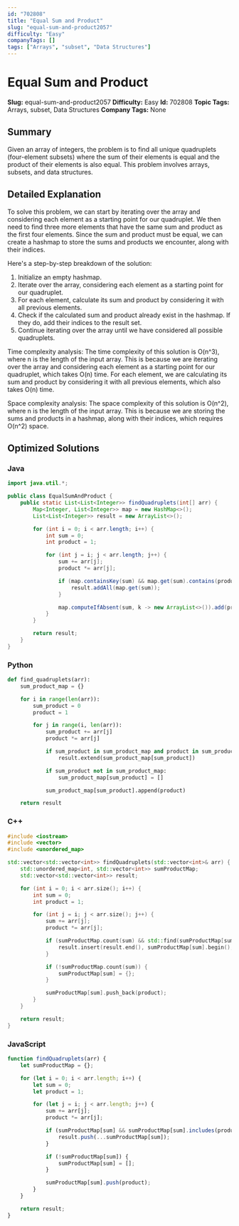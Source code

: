 ```yaml
---
id: "702808"
title: "Equal Sum and Product"
slug: "equal-sum-and-product2057"
difficulty: "Easy"
companyTags: []
tags: ["Arrays", "subset", "Data Structures"]
---
```


**Equal Sum and Product**
===============

**Slug:** equal-sum-and-product2057
**Difficulty:** Easy
**Id:** 702808
**Topic Tags:** Arrays, subset, Data Structures
**Company Tags:** None

## Summary
Given an array of integers, the problem is to find all unique quadruplets (four-element subsets) where the sum of their elements is equal and the product of their elements is also equal. This problem involves arrays, subsets, and data structures.

## Detailed Explanation
To solve this problem, we can start by iterating over the array and considering each element as a starting point for our quadruplet. We then need to find three more elements that have the same sum and product as the first four elements. Since the sum and product must be equal, we can create a hashmap to store the sums and products we encounter, along with their indices.

Here's a step-by-step breakdown of the solution:

1. Initialize an empty hashmap.
2. Iterate over the array, considering each element as a starting point for our quadruplet.
3. For each element, calculate its sum and product by considering it with all previous elements.
4. Check if the calculated sum and product already exist in the hashmap. If they do, add their indices to the result set.
5. Continue iterating over the array until we have considered all possible quadruplets.

Time complexity analysis: The time complexity of this solution is O(n^3), where n is the length of the input array. This is because we are iterating over the array and considering each element as a starting point for our quadruplet, which takes O(n) time. For each element, we are calculating its sum and product by considering it with all previous elements, which also takes O(n) time.

Space complexity analysis: The space complexity of this solution is O(n^2), where n is the length of the input array. This is because we are storing the sums and products in a hashmap, along with their indices, which requires O(n^2) space.

## Optimized Solutions

### Java
```java
import java.util.*;

public class EqualSumAndProduct {
    public static List<List<Integer>> findQuadruplets(int[] arr) {
        Map<Integer, List<Integer>> map = new HashMap<>();
        List<List<Integer>> result = new ArrayList<>();

        for (int i = 0; i < arr.length; i++) {
            int sum = 0;
            int product = 1;

            for (int j = i; j < arr.length; j++) {
                sum += arr[j];
                product *= arr[j];

                if (map.containsKey(sum) && map.get(sum).contains(product)) {
                    result.addAll(map.get(sum));
                }

                map.computeIfAbsent(sum, k -> new ArrayList<>()).add(product);
            }
        }

        return result;
    }
}
```

### Python
```python
def find_quadruplets(arr):
    sum_product_map = {}

    for i in range(len(arr)):
        sum_product = 0
        product = 1

        for j in range(i, len(arr)):
            sum_product += arr[j]
            product *= arr[j]

            if sum_product in sum_product_map and product in sum_product_map[sum_product]:
                result.extend(sum_product_map[sum_product])

            if sum_product not in sum_product_map:
                sum_product_map[sum_product] = []

            sum_product_map[sum_product].append(product)

    return result
```

### C++
```cpp
#include <iostream>
#include <vector>
#include <unordered_map>

std::vector<std::vector<int>> findQuadruplets(std::vector<int>& arr) {
    std::unordered_map<int, std::vector<int>> sumProductMap;
    std::vector<std::vector<int>> result;

    for (int i = 0; i < arr.size(); i++) {
        int sum = 0;
        int product = 1;

        for (int j = i; j < arr.size(); j++) {
            sum += arr[j];
            product *= arr[j];

            if (sumProductMap.count(sum) && std::find(sumProductMap[sum].begin(), sumProductMap[sum].end(), product) != sumProductMap[sum].end()) {
                result.insert(result.end(), sumProductMap[sum].begin(), sumProductMap[sum].end());
            }

            if (!sumProductMap.count(sum)) {
                sumProductMap[sum] = {};
            }

            sumProductMap[sum].push_back(product);
        }
    }

    return result;
}
```

### JavaScript
```javascript
function findQuadruplets(arr) {
    let sumProductMap = {};

    for (let i = 0; i < arr.length; i++) {
        let sum = 0;
        let product = 1;

        for (let j = i; j < arr.length; j++) {
            sum += arr[j];
            product *= arr[j];

            if (sumProductMap[sum] && sumProductMap[sum].includes(product)) {
                result.push(...sumProductMap[sum]);
            }

            if (!sumProductMap[sum]) {
                sumProductMap[sum] = [];
            }

            sumProductMap[sum].push(product);
        }
    }

    return result;
}
```